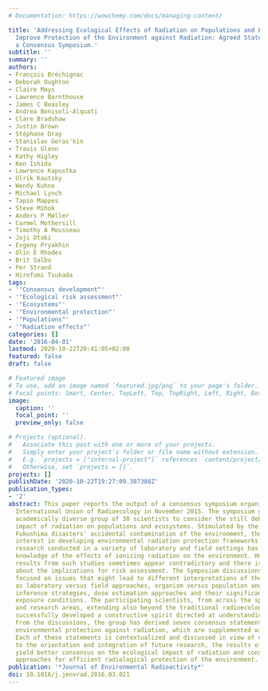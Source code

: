 ```yaml
---
# Documentation: https://wowchemy.com/docs/managing-content/

title: 'Addressing Ecological Effects of Radiation on Populations and Ecosystems to
  Improve Protection of the Environment against Radiation: Agreed Statements from
  a Consensus Symposium.'
subtitle: ''
summary: ''
authors:
- François Bréchignac
- Deborah Oughton
- Claire Mays
- Lawrence Barnthouse
- James C Beasley
- Andrea Bonisoli-Alquati
- Clare Bradshaw
- Justin Brown
- Stéphane Dray
- Stanislav Geras'kin
- Travis Glenn
- Kathy Higley
- Ken Ishida
- Lawrence Kapustka
- Ulrik Kautsky
- Wendy Kuhne
- Michael Lynch
- Tapio Mappes
- Steve Mihok
- Anders P Møller
- Carmel Mothersill
- Timothy A Mousseau
- Joji Otaki
- Evgeny Pryakhin
- Olin E Rhodes
- Brit Salbu
- Per Strand
- Hirofumi Tsukada
tags:
- '"Consensus development"'
- '"Ecological risk assessment"'
- '"Ecosystems"'
- '"Environmental protection"'
- '"Populations"'
- '"Radiation effects"'
categories: []
date: '2016-04-01'
lastmod: 2020-10-22T20:41:05+02:00
featured: false
draft: false

# Featured image
# To use, add an image named `featured.jpg/png` to your page's folder.
# Focal points: Smart, Center, TopLeft, Top, TopRight, Left, Right, BottomLeft, Bottom, BottomRight.
image:
  caption: ''
  focal_point: ''
  preview_only: false

# Projects (optional).
#   Associate this post with one or more of your projects.
#   Simply enter your project's folder or file name without extension.
#   E.g. `projects = ["internal-project"]` references `content/project/deep-learning/index.md`.
#   Otherwise, set `projects = []`.
projects: []
publishDate: '2020-10-22T19:27:09.387388Z'
publication_types:
- '2'
abstract: This paper reports the output of a consensus symposium organized by the
  International Union of Radioecology in November 2015. The symposium gathered an
  academically diverse group of 30 scientists to consider the still debated ecological
  impact of radiation on populations and ecosystems. Stimulated by the Chernobyl and
  Fukushima disasters' accidental contamination of the environment, there is increasing
  interest in developing environmental radiation protection frameworks. Scientific
  research conducted in a variety of laboratory and field settings has improved our
  knowledge of the effects of ionizing radiation on the environment. However, the
  results from such studies sometimes appear contradictory and there is disagreement
  about the implications for risk assessment. The Symposium discussions therefore
  focused on issues that might lead to different interpretations of the results, such
  as laboratory versus field approaches, organism versus population and ecosystemic
  inference strategies, dose estimation approaches and their significance under chronic
  exposure conditions. The participating scientists, from across the spectrum of disciplines
  and research areas, extending also beyond the traditional radioecology community,
  successfully developed a constructive spirit directed at understanding discrepancies.
  From the discussions, the group has derived seven consensus statements related to
  environmental protection against radiation, which are supplemented with some recommendations.
  Each of these statements is contextualized and discussed in view of contributing
  to the orientation and integration of future research, the results of which should
  yield better consensus on the ecological impact of radiation and consolidate suitable
  approaches for efficient radiological protection of the environment.
publication: '*Journal of Environmental Radioactivity*'
doi: 10.1016/j.jenvrad.2016.03.021
---
```


